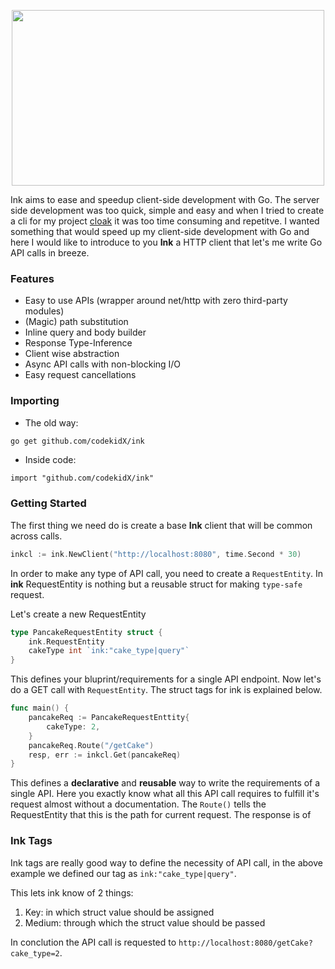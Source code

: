 <p align="center">
    <img src="https://i.imgur.com/WzoCr7D.png" width="500" height="281">
</p>

Ink aims to ease and speedup client-side development with Go. The server side development was too quick, simple and easy and when I tried to create a cli for my project [cloak](https://github.com/codekidX/cloak) it was too time consuming and repetitve. I wanted something that would speed up my client-side development with Go and here I would like to introduce to you **Ink** a HTTP client that let's me write Go API calls in breeze.

### Features

- Easy to use APIs (wrapper around net/http with zero third-party modules)
- (Magic) path substitution
- Inline query and body builder
- Response Type-Inference
- Client wise abstraction
- Async API calls with non-blocking I/O
- Easy request cancellations


### Importing

- The old way:

```sh
go get github.com/codekidX/ink
```

- Inside code:

```
import "github.com/codekidX/ink"
```

### Getting Started

The first thing we need do is create a base **Ink** client that will be common across calls.

```go
inkcl := ink.NewClient("http://localhost:8080", time.Second * 30)
```
In order to make any type of API call, you need to create a `RequestEntity`. In **ink** RequestEntity is nothing but a reusable struct for making `type-safe` request.

Let's create a new RequestEntity

```go
type PancakeRequestEntity struct {
    ink.RequestEntity
    cakeType int `ink:"cake_type|query"`
}
```

This defines your bluprint/requirements for a single API endpoint. Now let's do  a GET call with `RequestEntity`. The struct tags for ink is explained below.

```go
func main() {
    pancakeReq := PancakeRequestEnttity{
        cakeType: 2,
    }
    pancakeReq.Route("/getCake")
    resp, err := inkcl.Get(pancakeReq)
}
```

This defines a **declarative** and **reusable** way to write the requirements of a single API. Here you exactly know what all this API call requires to fulfill it's request almost without a documentation.
The `Route()` tells the RequestEntity that this is the path for current request. The response is of 

### Ink Tags

Ink tags are really good way to define the necessity of API call, in the above example we defined our tag as `ink:"cake_type|query"`.

This lets ink know of 2 things:

1. Key: in which struct value should be assigned
2. Medium: through which the struct value should be passed

In conclution the API call is requested to `http://localhost:8080/getCake?cake_type=2`.


<!-- #### Path Substitution

I call it magic because it really is, I had an hard time appending strings just to construct paths that has dynamic params in it, this feature makes it easy and is also a one-liner.

```go
var cakeType = "1"
var addon = "honey"
resp, err := inkcl.Get("/pancake/$/addon/$", cakeType, addon).Call()

if err == nil {
    // Dp something with resp ...
}
```

Notice the dollar signs and an extra params, which just looks as it is. `$`s are substituted with each params in the order in which they are supplied to function. -->